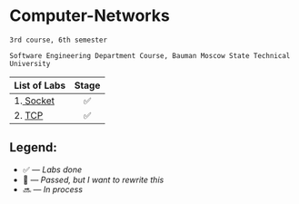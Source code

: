 # Computer-Networks

    3rd course, 6th semester

    Software Engineering Department Course, Bauman Moscow State Technical University

| List of Labs  |     Stage     |
| ------------- |:-------------:|
| 1.[ Socket](https://github.com/gofixyourself/Computer-Networks/tree/master/Socket) | :white_check_mark: |
| 2. [TCP](https://github.com/gofixyourself/Computer-Networks/tree/master/TCP) | :white_check_mark: |

## Legend:
* :white_check_mark: — *Labs done*
* :no_good: — *Passed, but I want to rewrite this*
* :soon: — *In process*
